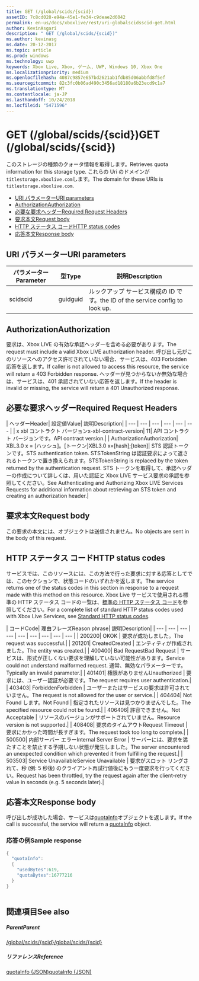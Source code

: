```yaml
---
title: GET (/global/scids/{scid})
assetID: 7c8cd028-e94a-45e1-fe34-c9deae2d6042
permalink: en-us/docs/xboxlive/rest/uri-globalscidsscid-get.html
author: KevinAsgari
description: " GET (/global/scids/{scid})"
ms.author: kevinasg
ms.date: 20-12-2017
ms.topic: article
ms.prod: windows
ms.technology: uwp
keywords: Xbox Live, Xbox, ゲーム, UWP, Windows 10, Xbox One
ms.localizationpriority: medium
ms.openlocfilehash: 4087c9857e657bd2621ab1fdb85d06abbfd8f5ef
ms.sourcegitcommit: 82c3fc0b06ad490c3456ad18180a6b23ecd9c1a7
ms.translationtype: MT
ms.contentlocale: ja-JP
ms.lasthandoff: 10/24/2018
ms.locfileid: "5471596"
---
```

# <a name="get-globalscidsscid"></a><span data-ttu-id="9d68e-104">GET (/global/scids/{scid})</span><span class="sxs-lookup"><span data-stu-id="9d68e-104">GET (/global/scids/{scid})</span></span>
<span data-ttu-id="9d68e-105">このストレージの種類のクォータ情報を取得します。</span><span class="sxs-lookup"><span data-stu-id="9d68e-105">Retrieves quota information for this storage type.</span></span> <span data-ttu-id="9d68e-106">これらの Uri のドメインが`titlestorage.xboxlive.com`します。</span><span class="sxs-lookup"><span data-stu-id="9d68e-106">The domain for these URIs is `titlestorage.xboxlive.com`.</span></span>
 
  * [<span data-ttu-id="9d68e-107">URI パラメーター</span><span class="sxs-lookup"><span data-stu-id="9d68e-107">URI parameters</span></span>](#ID4EX)
  * [<span data-ttu-id="9d68e-108">Authorization</span><span class="sxs-lookup"><span data-stu-id="9d68e-108">Authorization</span></span>](#ID4ECB)
  * [<span data-ttu-id="9d68e-109">必要な要求ヘッダー</span><span class="sxs-lookup"><span data-stu-id="9d68e-109">Required Request Headers</span></span>](#ID4ENB)
  * [<span data-ttu-id="9d68e-110">要求本文</span><span class="sxs-lookup"><span data-stu-id="9d68e-110">Request body</span></span>](#ID4EWC)
  * [<span data-ttu-id="9d68e-111">HTTP ステータス コード</span><span class="sxs-lookup"><span data-stu-id="9d68e-111">HTTP status codes</span></span>](#ID4EBD)
  * [<span data-ttu-id="9d68e-112">応答本文</span><span class="sxs-lookup"><span data-stu-id="9d68e-112">Response body</span></span>](#ID4EUAAC)
 
<a id="ID4EX"></a>

 
## <a name="uri-parameters"></a><span data-ttu-id="9d68e-113">URI パラメーター</span><span class="sxs-lookup"><span data-stu-id="9d68e-113">URI parameters</span></span>
 
| <span data-ttu-id="9d68e-114">パラメーター</span><span class="sxs-lookup"><span data-stu-id="9d68e-114">Parameter</span></span>| <span data-ttu-id="9d68e-115">型</span><span class="sxs-lookup"><span data-stu-id="9d68e-115">Type</span></span>| <span data-ttu-id="9d68e-116">説明</span><span class="sxs-lookup"><span data-stu-id="9d68e-116">Description</span></span>| 
| --- | --- | --- | 
| <span data-ttu-id="9d68e-117">scid</span><span class="sxs-lookup"><span data-stu-id="9d68e-117">scid</span></span>| <span data-ttu-id="9d68e-118">guid</span><span class="sxs-lookup"><span data-stu-id="9d68e-118">guid</span></span>| <span data-ttu-id="9d68e-119">ルックアップ サービス構成の ID です。</span><span class="sxs-lookup"><span data-stu-id="9d68e-119">the ID of the service config to look up.</span></span>| 
  
<a id="ID4ECB"></a>

 
## <a name="authorization"></a><span data-ttu-id="9d68e-120">Authorization</span><span class="sxs-lookup"><span data-stu-id="9d68e-120">Authorization</span></span>
 
<span data-ttu-id="9d68e-121">要求は、Xbox LIVE の有効な承認ヘッダーを含める必要があります。</span><span class="sxs-lookup"><span data-stu-id="9d68e-121">The request must include a valid Xbox LIVE authorization header.</span></span> <span data-ttu-id="9d68e-122">呼び出し元がこのリソースへのアクセス許可されていない場合、サービスは、403 Forbidden 応答を返します。</span><span class="sxs-lookup"><span data-stu-id="9d68e-122">If caller is not allowed to access this resource, the service will return a 403 Forbidden response.</span></span> <span data-ttu-id="9d68e-123">ヘッダーが見つからないか無効な場合は、サービスは、401 承認されていない応答を返します。</span><span class="sxs-lookup"><span data-stu-id="9d68e-123">If the header is invalid or missing, the service will return a 401 Unauthorized response.</span></span> 
  
<a id="ID4ENB"></a>

 
## <a name="required-request-headers"></a><span data-ttu-id="9d68e-124">必要な要求ヘッダー</span><span class="sxs-lookup"><span data-stu-id="9d68e-124">Required Request Headers</span></span>
 
| <span data-ttu-id="9d68e-125">ヘッダー</span><span class="sxs-lookup"><span data-stu-id="9d68e-125">Header</span></span>| <span data-ttu-id="9d68e-126">設定値</span><span class="sxs-lookup"><span data-stu-id="9d68e-126">Value</span></span>| <span data-ttu-id="9d68e-127">説明</span><span class="sxs-lookup"><span data-stu-id="9d68e-127">Description</span></span>| 
| --- | --- | --- | --- | --- | --- | 
| <span data-ttu-id="9d68e-128">x xbl コントラクト バージョン</span><span class="sxs-lookup"><span data-stu-id="9d68e-128">x-xbl-contract-version</span></span>| <span data-ttu-id="9d68e-129">1</span><span class="sxs-lookup"><span data-stu-id="9d68e-129">1</span></span>| <span data-ttu-id="9d68e-130">API コントラクト バージョンです。</span><span class="sxs-lookup"><span data-stu-id="9d68e-130">API contract version.</span></span>| 
| <span data-ttu-id="9d68e-131">Authorization</span><span class="sxs-lookup"><span data-stu-id="9d68e-131">Authorization</span></span>| <span data-ttu-id="9d68e-132">XBL3.0 x = [ハッシュ]。[トークン]</span><span class="sxs-lookup"><span data-stu-id="9d68e-132">XBL3.0 x=[hash];[token]</span></span>| <span data-ttu-id="9d68e-133">STS 認証トークンです。</span><span class="sxs-lookup"><span data-stu-id="9d68e-133">STS authentication token.</span></span> <span data-ttu-id="9d68e-134">STSTokenString は認証要求によって返されるトークンで置き換えられます。</span><span class="sxs-lookup"><span data-stu-id="9d68e-134">STSTokenString is replaced by the token returned by the authentication request.</span></span> <span data-ttu-id="9d68e-135">STS トークンを取得して、承認ヘッダーの作成について詳しくは、用いた認証と Xbox LIVE サービス要求の承認を参照してください。</span><span class="sxs-lookup"><span data-stu-id="9d68e-135">See Authenticating and Authorizing Xbox LIVE Services Requests for additional information about retrieving an STS token and creating an authorization header.</span></span>| 
  
<a id="ID4EWC"></a>

 
## <a name="request-body"></a><span data-ttu-id="9d68e-136">要求本文</span><span class="sxs-lookup"><span data-stu-id="9d68e-136">Request body</span></span>
 
<span data-ttu-id="9d68e-137">この要求の本文には、オブジェクトは送信されません。</span><span class="sxs-lookup"><span data-stu-id="9d68e-137">No objects are sent in the body of this request.</span></span>
  
<a id="ID4EBD"></a>

 
## <a name="http-status-codes"></a><span data-ttu-id="9d68e-138">HTTP ステータス コード</span><span class="sxs-lookup"><span data-stu-id="9d68e-138">HTTP status codes</span></span> 
 
<span data-ttu-id="9d68e-139">サービスでは、このリソースには、この方法で行った要求に対する応答としてでは、このセクションで、状態コードのいずれかを返します。</span><span class="sxs-lookup"><span data-stu-id="9d68e-139">The service returns one of the status codes in this section in response to a request made with this method on this resource.</span></span> <span data-ttu-id="9d68e-140">Xbox Live サービスで使用される標準の HTTP ステータス コードの一覧は、[標準の HTTP ステータス コード](../../additional/httpstatuscodes.md)を参照してください。</span><span class="sxs-lookup"><span data-stu-id="9d68e-140">For a complete list of standard HTTP status codes used with Xbox Live Services, see [Standard HTTP status codes](../../additional/httpstatuscodes.md).</span></span>
 
| <span data-ttu-id="9d68e-141">コード</span><span class="sxs-lookup"><span data-stu-id="9d68e-141">Code</span></span>| <span data-ttu-id="9d68e-142">理由フレーズ</span><span class="sxs-lookup"><span data-stu-id="9d68e-142">Reason phrase</span></span>| <span data-ttu-id="9d68e-143">説明</span><span class="sxs-lookup"><span data-stu-id="9d68e-143">Description</span></span>| 
| --- | --- | --- | --- | --- | --- | --- | --- | --- | 
| <span data-ttu-id="9d68e-144">200</span><span class="sxs-lookup"><span data-stu-id="9d68e-144">200</span></span>| <span data-ttu-id="9d68e-145">OK</span><span class="sxs-lookup"><span data-stu-id="9d68e-145">OK</span></span> | <span data-ttu-id="9d68e-146">要求が成功しました。</span><span class="sxs-lookup"><span data-stu-id="9d68e-146">The request was successful.</span></span>| 
| <span data-ttu-id="9d68e-147">201</span><span class="sxs-lookup"><span data-stu-id="9d68e-147">201</span></span>| <span data-ttu-id="9d68e-148">Created</span><span class="sxs-lookup"><span data-stu-id="9d68e-148">Created</span></span> | <span data-ttu-id="9d68e-149">エンティティが作成されました。</span><span class="sxs-lookup"><span data-stu-id="9d68e-149">The entity was created.</span></span>| 
| <span data-ttu-id="9d68e-150">400</span><span class="sxs-lookup"><span data-stu-id="9d68e-150">400</span></span>| <span data-ttu-id="9d68e-151">Bad Request</span><span class="sxs-lookup"><span data-stu-id="9d68e-151">Bad Request</span></span> | <span data-ttu-id="9d68e-152">サービスは、形式が正しくない要求を理解していない可能性があります。</span><span class="sxs-lookup"><span data-stu-id="9d68e-152">Service could not understand malformed request.</span></span> <span data-ttu-id="9d68e-153">通常、無効なパラメーターです。</span><span class="sxs-lookup"><span data-stu-id="9d68e-153">Typically an invalid parameter.</span></span>| 
| <span data-ttu-id="9d68e-154">401</span><span class="sxs-lookup"><span data-stu-id="9d68e-154">401</span></span>| <span data-ttu-id="9d68e-155">権限がありません</span><span class="sxs-lookup"><span data-stu-id="9d68e-155">Unauthorized</span></span> | <span data-ttu-id="9d68e-156">要求には、ユーザー認証が必要です。</span><span class="sxs-lookup"><span data-stu-id="9d68e-156">The request requires user authentication.</span></span>| 
| <span data-ttu-id="9d68e-157">403</span><span class="sxs-lookup"><span data-stu-id="9d68e-157">403</span></span>| <span data-ttu-id="9d68e-158">Forbidden</span><span class="sxs-lookup"><span data-stu-id="9d68e-158">Forbidden</span></span> | <span data-ttu-id="9d68e-159">ユーザーまたはサービスの要求は許可されていません。</span><span class="sxs-lookup"><span data-stu-id="9d68e-159">The request is not allowed for the user or service.</span></span>| 
| <span data-ttu-id="9d68e-160">404</span><span class="sxs-lookup"><span data-stu-id="9d68e-160">404</span></span>| <span data-ttu-id="9d68e-161">Not Found します。</span><span class="sxs-lookup"><span data-stu-id="9d68e-161">Not Found</span></span> | <span data-ttu-id="9d68e-162">指定されたリソースは見つかりませんでした。</span><span class="sxs-lookup"><span data-stu-id="9d68e-162">The specified resource could not be found.</span></span>| 
| <span data-ttu-id="9d68e-163">406</span><span class="sxs-lookup"><span data-stu-id="9d68e-163">406</span></span>| <span data-ttu-id="9d68e-164">許容できません。</span><span class="sxs-lookup"><span data-stu-id="9d68e-164">Not Acceptable</span></span> | <span data-ttu-id="9d68e-165">リソースのバージョンがサポートされていません。</span><span class="sxs-lookup"><span data-stu-id="9d68e-165">Resource version is not supported.</span></span>| 
| <span data-ttu-id="9d68e-166">408</span><span class="sxs-lookup"><span data-stu-id="9d68e-166">408</span></span>| <span data-ttu-id="9d68e-167">要求のタイムアウト</span><span class="sxs-lookup"><span data-stu-id="9d68e-167">Request Timeout</span></span> | <span data-ttu-id="9d68e-168">要求にかかった時間が長すぎます。</span><span class="sxs-lookup"><span data-stu-id="9d68e-168">The request took too long to complete.</span></span>| 
| <span data-ttu-id="9d68e-169">500</span><span class="sxs-lookup"><span data-stu-id="9d68e-169">500</span></span>| <span data-ttu-id="9d68e-170">内部サーバー エラー</span><span class="sxs-lookup"><span data-stu-id="9d68e-170">Internal Server Error</span></span> | <span data-ttu-id="9d68e-171">サーバーには、要求を満たすことを禁止する予期しない状態が発生しました。</span><span class="sxs-lookup"><span data-stu-id="9d68e-171">The server encountered an unexpected condition which prevented it from fulfilling the request.</span></span>| 
| <span data-ttu-id="9d68e-172">503</span><span class="sxs-lookup"><span data-stu-id="9d68e-172">503</span></span>| <span data-ttu-id="9d68e-173">Service Unavailable</span><span class="sxs-lookup"><span data-stu-id="9d68e-173">Service Unavailable</span></span> | <span data-ttu-id="9d68e-174">要求がスロット リングされて、秒 (例: 5 秒後) のクライアント再試行値後にもう一度要求を行ってください。</span><span class="sxs-lookup"><span data-stu-id="9d68e-174">Request has been throttled, try the request again after the client-retry value in seconds (e.g. 5 seconds later).</span></span>| 
  
<a id="ID4EUAAC"></a>

 
## <a name="response-body"></a><span data-ttu-id="9d68e-175">応答本文</span><span class="sxs-lookup"><span data-stu-id="9d68e-175">Response body</span></span>
 
<span data-ttu-id="9d68e-176">呼び出しが成功した場合、サービスは[quotaInfo](../../json/json-quota.md)オブジェクトを返します。</span><span class="sxs-lookup"><span data-stu-id="9d68e-176">If the call is successful, the service will return a [quotaInfo](../../json/json-quota.md) object.</span></span> 
 
<a id="ID4ECBAC"></a>

 
### <a name="sample-response"></a><span data-ttu-id="9d68e-177">応答の例</span><span class="sxs-lookup"><span data-stu-id="9d68e-177">Sample response</span></span>
 

```cpp
{
  "quotaInfo":
  {
    "usedBytes":619,
    "quotaBytes":16777216
  }
}
         
```

   
<a id="ID4EOBAC"></a>

 
## <a name="see-also"></a><span data-ttu-id="9d68e-178">関連項目</span><span class="sxs-lookup"><span data-stu-id="9d68e-178">See also</span></span>
 
<a id="ID4EQBAC"></a>

 
##### <a name="parent"></a><span data-ttu-id="9d68e-179">Parent</span><span class="sxs-lookup"><span data-stu-id="9d68e-179">Parent</span></span> 

[<span data-ttu-id="9d68e-180">/global/scids/{scid}</span><span class="sxs-lookup"><span data-stu-id="9d68e-180">/global/scids/{scid}</span></span>](uri-globalscidsscid.md)

  
<a id="ID4E1BAC"></a>

 
##### <a name="reference"></a><span data-ttu-id="9d68e-181">リファレンス</span><span class="sxs-lookup"><span data-stu-id="9d68e-181">Reference</span></span> 

[<span data-ttu-id="9d68e-182">quotaInfo (JSON)</span><span class="sxs-lookup"><span data-stu-id="9d68e-182">quotaInfo (JSON)</span></span>](../../json/json-quota.md)

   
